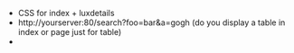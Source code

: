 - CSS for index + luxdetails
- http://yourserver:80/search?foo=bar&a=gogh (do you display a table in index or page just for table)
- 
